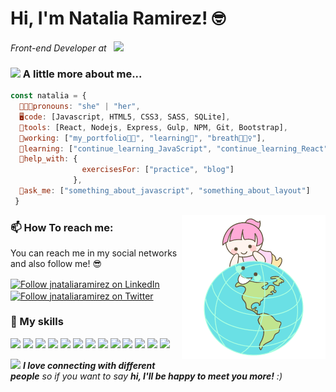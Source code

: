 <h1> Hi, I'm Natalia Ramirez! 🤓 </h1>

<p><em>Front-end Developer at &nbsp; <a href="https://adalab.es/"><img src="https://adalab.es/wp-content/uploads/2021/05/logo-adalab.svg" width="75"></a> 
</em></p>

### <img src="https://media.giphy.com/media/gFhZjOtzoutSvckWPM/giphy.gif" width="50"> A little more about me...  



```javascript
const natalia = {
  👩🏻‍🚀pronouns: "she" | "her",
  🖥️code: [Javascript, HTML5, CSS3, SASS, SQLite],
  🔩tools: [React, Nodejs, Express, Gulp, NPM, Git, Bootstrap],
  🔭working: ["my_portfolio👩‍💻", "learning🚀", "breath🧘🏻‍♀️"],
  🌱learning: ["continue_learning_JavaScript", "continue_learning_React"], 
  🤔help_with: { 
                exercisesFor: ["practice", "blog"]
              },
  💬ask_me: ["something_about_javascript", "something_about_layout"]
 }
```
<img align='right' src="https://github.com/jnataliaramirez/jnataliaramirez/blob/main/me-say-hi.png" width="230">

### 📫 How To reach me:
<p>You can reach me in my social networks and also follow me! 😎</p>

[<img src="https://raw.githubusercontent.com/Raymo111/Raymo111/master/socials/linkedin.png" height="30em" align="center" alt="Follow jnataliaramirez on LinkedIn" title="Follow jnataiaramirez on LinkedIn"/>](https://linkedin.com/in/jnataliaramirez)
[<img src="https://raw.githubusercontent.com/Raymo111/Raymo111/master/socials/twitter.svg" height="30em" align="center" alt="Follow jnataliaramirez on Twitter" title="Follow jnataliaramirez on Twitter"/>](https://twitter.com/jnataliaramirez)

### 🚀 My skills 
![](https://img.shields.io/badge/HTML5-E34F26?style=for-the-badge&logo=html5&logoColor=white)
![](https://img.shields.io/badge/CSS3-1572B6?style=for-the-badge&logo=css3&logoColor=white)
![](https://img.shields.io/badge/Sass-CC6699?style=for-the-badge&logo=sass&logoColor=white)
![](https://img.shields.io/badge/gulp-CF4647?style=for-the-badge&logo=gulp&logoColor=white)
![](https://img.shields.io/badge/Bootstrap-563D7C?style=for-the-badge&logo=bootstrap&logoColor=white)
![](https://img.shields.io/badge/JavaScript-F7DF1E?style=for-the-badge&logo=javascript&logoColor=black)
![](https://img.shields.io/badge/React-20232A?style=for-the-badge&logo=react&logoColor=61DAFB)
![](https://img.shields.io/badge/Node.js-43853D?style=for-the-badge&logo=node.js&logoColor=white)
![](https://img.shields.io/badge/express-404D59?style=for-the-badge&logo=express&logoColor=black)
![](https://img.shields.io/badge/Markdown-000000?style=for-the-badge&logo=markdown&logoColor=white)
![](https://img.shields.io/badge/Git-F74E27?style=for-the-badge&logo=git&logoColor=white)
![](https://img.shields.io/badge/NPM-20232A?style=for-the-badge&logo=npm&logoColor=61DAFB)
![](https://img.shields.io/badge/SQLite-4285F4?style=for-the-badge&logo=sqlite&logoColor=white)

<img src="https://media.giphy.com/media/LnQjpWaON8nhr21vNW/giphy.gif" width="60"> <em><b>I love connecting with different people</b> so if you want to say <b>hi, I'll be happy to meet you more!</b> :)</em>
